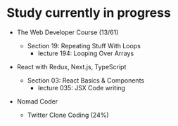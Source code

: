# Study currently in progress

  - The Web Developer Course (13/61)
    - Section 19: Repeating Stuff With Loops
      - lecture 194: Looping Over Arrays

  - React with Redux, Next.js, TypeScript
    - Section 03: React Basics & Components
      - lecture 035: JSX Code writing

  - Nomad Coder
    - Twitter Clone Coding (24%)

